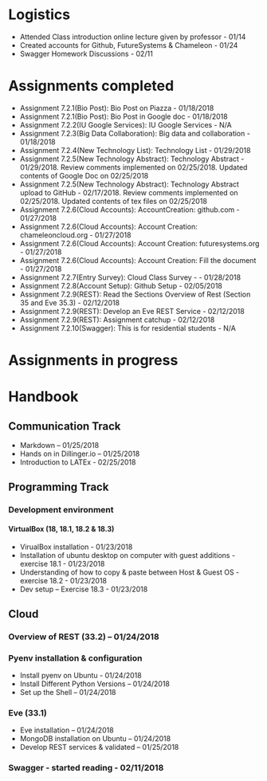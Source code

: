 #	Logistics
*	Attended Class introduction online lecture given by professor - 01/14
*	Created accounts for Github, FutureSystems & Chameleon - 01/24
*   Swagger Homework Discussions - 02/11

#	Assignments completed
*	Assignment 7.2.1(Bio Post): Bio Post on Piazza - 01/18/2018
* Assignment 7.2.1(Bio Post): Bio Post in Google doc - 01/18/2018
* Assignment 7.2.2(IU Google Services): IU Google Services - N/A
* Assignment 7.2.3(Big Data Collaboration): Big data and collaboration - 01/18/2018
* Assignment 7.2.4(New Technology List): Technology List - 01/29/2018
* Assignment 7.2.5(New Technology Abstract): Technology Abstract - 01/29/2018. Review comments implemented on 02/25/2018. Updated contents of Google Doc on 02/25/2018
* Assignment 7.2.5(New Technology Abstract): Technology Abstract upload to GitHub - 02/17/2018. Review comments implemented on 02/25/2018. Updated contents of tex files on 02/25/2018
* Assignment 7.2.6(Cloud Accounts): AccountCreation: github.com - 01/27/2018
* Assignment 7.2.6(Cloud Accounts): Account Creation: chameleoncloud.org - 01/27/2018
* Assignment 7.2.6(Cloud Accounts): Account Creation: futuresystems.org - 01/27/2018
* Assignment 7.2.6(Cloud Accounts): Account Creation: Fill the document - 01/27/2018
* Assignment 7.2.7(Entry Survey): Cloud Class Survey -  - 01/28/2018
* Assignment 7.2.8(Account Setup): Github Setup - 02/05/2018
* Assignment 7.2.9(REST): Read the Sections Overview of Rest (Section 35 and Eve 35.3) - 02/12/2018
* Assignment 7.2.9(REST): Develop an Eve REST Service - 02/12/2018
* Assignment 7.2.9(REST): Assignment catchup - 02/12/2018
* Assignment 7.2.10(Swagger): This is for residential students - N/A

#	Assignments in progress

#	Handbook
##	Communication Track
*	Markdown – 01/25/2018
*	Hands on in Dillinger.io – 01/25/2018
* Introduction to LATEx - 02/25/2018
##	Programming Track
###	Development environment
####	VirtualBox (18, 18.1, 18.2 & 18.3)
*	VirualBox installation - 01/23/2018
*	Installation of ubuntu desktop on computer with guest additions - exercise 18.1 - 01/23/2018
*	Understanding of how to copy & paste between Host & Guest OS - exercise 18.2 - 01/23/2018
*	Dev setup – Exercise 18.3 - 01/23/2018

##	Cloud
###	Overview of REST (33.2) – 01/24/2018
###	Pyenv installation & configuration 
*	Install pyenv on Ubuntu  - 01/24/2018
*	Install Different Python Versions – 01/24/2018
*	Set up the Shell – 01/24/2018
###	Eve (33.1)
*	Eve installation – 01/24/2018
*	MongoDB installation on Ubuntu – 01/24/2018
*	Develop REST services & validated – 01/25/2018
###	Swagger - started reading - 02/11/2018
